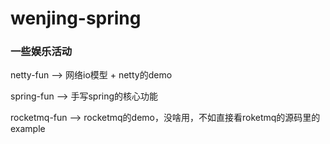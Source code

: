 # wenjing-spring

### 一些娱乐活动

netty-fun --> 网络io模型 + netty的demo

spring-fun --> 手写spring的核心功能

rocketmq-fun --> rocketmq的demo，没啥用，不如直接看roketmq的源码里的example
